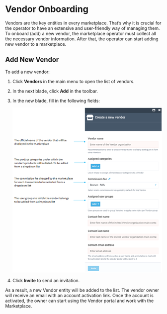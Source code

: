 # Vendor Onboarding

Vendors are the key entities in every marketplace. That’s why it is crucial for the operator to have an extensive and user-friendly way of managing them. To onboard (add) a new vendor, the marketplace operator must collect all the necessary vendor information. After that, the operator can start adding new vendor to a marketplace.

## Add New Vendor

To add a new vendor:

1. Click **Vendors** in the main menu to open the list of vendors.
1. In the next blade, click **Add** in the toolbar.
1. In the new blade, fill in the following fields:

    ![New vendor](media/new-vendor.png)

1. Click **Invite** to send an invitation.

As a result, a new Vendor entity will be added to the list. The vendor owner will receive an email with an account activation link. Once the account is activated, the owner can start using the Vendor portal and work with the Marketplace.
